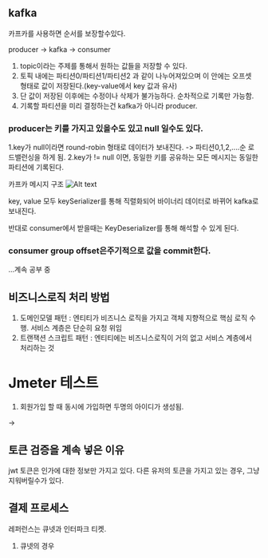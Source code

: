 ## kafka

카프카를 사용하면 순서를 보장할수있다.

producer -> kafka -> consumer

1. topic이라는 주제를 통해서 원하는 값들을 저장할 수 있다.
2. 토픽 내에는 파티션0/파티션1/파티션2 과 같이 나누어져있으며 이 안에는 오프셋 형태로 값이 저장된다.(key-value에서 key 값과 유사)
3. 단 값이 저장된 이후에는 수정이나 삭제가 불가능하다. 순차적으로 기록만 가능함.
4. 기록할 파티션을 미리 결정하는건 kafka가 아니라 producer.

### producer는 키를 가지고 있을수도 있고 null 일수도 있다.

1.key가 null이라면 round-robin 형태로 데이터가 보내진다. -> 파티션0,1,2,....순 로드밸런싱을 하게 됨.
2.key가 != null 이면, 동일한 키를 공유하는 모든 메시지는 동일한 파티션에 기록된다.

카프카 메시지 구조
![Alt text](image.png)

key, value 모두 keySerializer를 통해 직렬화되어 바이너리 데이터로 바뀌어 kafka로 보내진다.

반대로 consumer에서 받을때는 KeyDeserializer를 통해 해석할 수 있게 된다.

### consumer group offset은주기적으로 값을 commit한다.

...계속 공부 중

## 비즈니스로직 처리 방법

1. 도메인모델 패턴 : 엔티티가 비즈니스 로직을 가지고 객체 지향적으로 핵심 로직 수행. 서비스 계층은 단순히 요청 위임
2. 트랜잭션 스크립트 패턴 : 엔티티에는 비즈니스로직이 거의 없고 서비스 계층에서 처리하는 것

# Jmeter 테스트

1. 회원가입 할 때 동시에 가입하면 두명의 아이디가 생성됨.

->

## 토큰 검증을 계속 넣은 이유

jwt 토큰은 인가에 대한 정보만 가지고 있다.
다른 유저의 토큰을 가지고 있는 경우, 그냥 지워버릴수가 있다.

## 결제 프로세스

레퍼런스는 큐넷과 인터파크 티켓.

1. 큐넷의 경우 